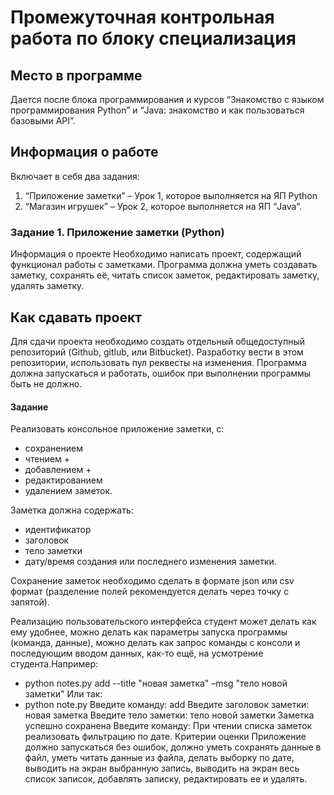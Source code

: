 # Промежуточная контрольная работа по блоку специализация
## Место в программе
Дается после блока программирования и курсов “Знакомство с языком
программирования Python” и “Java: знакомство и как пользоваться
базовыми API”.  
## Информация о работе
Включает в себя два задания:
1. “Приложение заметки” – Урок 1, которое выполняется на ЯП Python 
2. “Магазин игрушек” – Урок 2, которое выполняется на ЯП “Java”.
### Задание 1. Приложение заметки (Python)
Информация о проекте
Необходимо написать проект, содержащий функционал работы с заметками.
Программа должна уметь создавать заметку, сохранять её, читать список
заметок, редактировать заметку, удалять заметку.
## Как сдавать проект
Для сдачи проекта необходимо создать отдельный общедоступный
репозиторий (Github, gitlub, или Bitbucket). Разработку вести в этом
репозитории, использовать пул реквесты на изменения. Программа должна
запускаться и работать, ошибок при выполнении программы быть не должно.
#### Задание

Реализовать консольное приложение заметки, с:
* сохранением
* чтением +
* добавлением +
* редактированием
* удалением заметок. 

Заметка должна содержать:
* идентификатор
* заголовок
* тело заметки
* дату/время создания или последнего изменения заметки. 

Сохранение заметок необходимо сделать в формате json или csv формат 
(разделение полей рекомендуется делать через точку с запятой). 

Реализацию пользовательского интерфейса студент может
делать как ему удобнее, можно делать как параметры запуска программы
(команда, данные), можно делать как запрос команды с консоли и
последующим вводом данных, как-то ещё, на усмотрение студента.Например:


* python notes.py add --title "новая заметка" –msg "тело новой заметки"
Или так:
* python note.py
Введите команду: add
Введите заголовок заметки: новая заметка
Введите тело заметки: тело новой заметки
Заметка успешно сохранена
Введите команду:
При чтении списка заметок реализовать фильтрацию по дате.
Критерии оценки
Приложение должно запускаться без ошибок, должно уметь сохранять данные
в файл, уметь читать данные из файла, делать выборку по дате, выводить на
экран выбранную запись, выводить на экран весь список записок, добавлять
записку, редактировать ее и удалять.